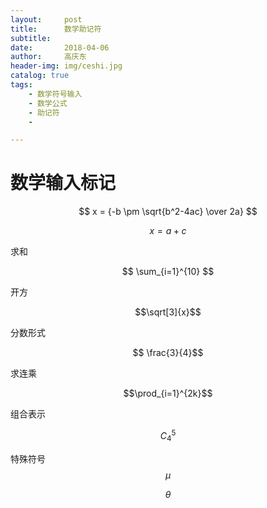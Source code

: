 ```yaml
---
layout:     post
title:      数学助记符
subtitle:   
date:       2018-04-06
author:     高庆东
header-img: img/ceshi.jpg
catalog: true
tags:
    - 数学符号输入
    - 数学公式
    - 助记符
    - 

---
```


# 数学输入标记

$$ x = {-b \pm \sqrt{b^2-4ac} \over 2a} $$

$$ x = a+c $$

求和

$$ \sum_{i=1}^{10} $$    

开方

$$\sqrt[3]{x}$$

分数形式

$$ \frac{3}{4}$$

求连乘

$$\prod_{i=1}^{2k}$$

组合表示

$$ C_4^5 $$

特殊符号
$$\mu$$

$$\theta$$